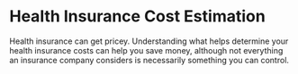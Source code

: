 # Health Insurance Cost Estimation
Health insurance can get pricey.
Understanding what helps determine your health insurance costs can help you save money, although not everything an insurance company considers is necessarily something you can control. 
